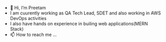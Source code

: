 - 👋 Hi, I’m Preetam
- I am cuurently working as QA Tech Lead, SDET and also working in AWS DevOps activities
- I also have hands on experience in builing web applications(MERN Stack)
- 📫 How to reach me ...

<!---
rajpreet88/rajpreet88 is a ✨ special ✨ repository because its `README.md` (this file) appears on your GitHub profile.
You can click the Preview link to take a look at your changes.
--->
